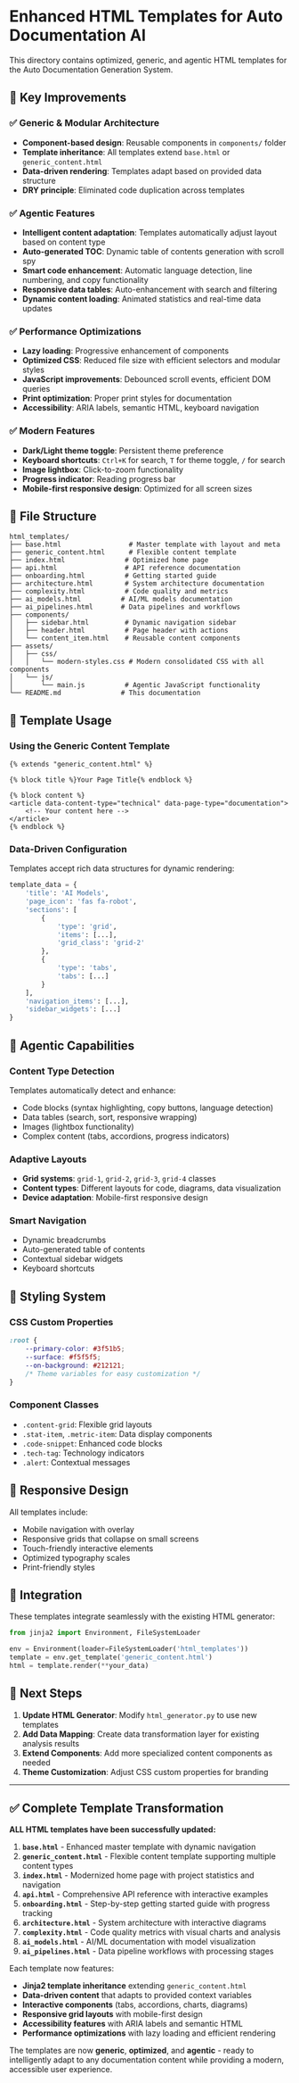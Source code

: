 # Enhanced HTML Templates for Auto Documentation AI

This directory contains optimized, generic, and agentic HTML templates for the Auto Documentation Generation System.

## 🚀 Key Improvements

### ✅ **Generic & Modular Architecture**
- **Component-based design**: Reusable components in `components/` folder
- **Template inheritance**: All templates extend `base.html` or `generic_content.html`
- **Data-driven rendering**: Templates adapt based on provided data structure
- **DRY principle**: Eliminated code duplication across templates

### ✅ **Agentic Features**
- **Intelligent content adaptation**: Templates automatically adjust layout based on content type
- **Auto-generated TOC**: Dynamic table of contents generation with scroll spy
- **Smart code enhancement**: Automatic language detection, line numbering, and copy functionality
- **Responsive data tables**: Auto-enhancement with search and filtering
- **Dynamic content loading**: Animated statistics and real-time data updates

### ✅ **Performance Optimizations**
- **Lazy loading**: Progressive enhancement of components
- **Optimized CSS**: Reduced file size with efficient selectors and modular styles
- **JavaScript improvements**: Debounced scroll events, efficient DOM queries
- **Print optimization**: Proper print styles for documentation
- **Accessibility**: ARIA labels, semantic HTML, keyboard navigation

### ✅ **Modern Features**
- **Dark/Light theme toggle**: Persistent theme preference
- **Keyboard shortcuts**: `Ctrl+K` for search, `T` for theme toggle, `/` for search
- **Image lightbox**: Click-to-zoom functionality
- **Progress indicator**: Reading progress bar
- **Mobile-first responsive design**: Optimized for all screen sizes

## 📁 File Structure

```
html_templates/
├── base.html                 # Master template with layout and meta
├── generic_content.html      # Flexible content template
├── index.html               # Optimized home page
├── api.html                 # API reference documentation
├── onboarding.html          # Getting started guide
├── architecture.html        # System architecture documentation
├── complexity.html          # Code quality and metrics
├── ai_models.html          # AI/ML models documentation
├── ai_pipelines.html       # Data pipelines and workflows
├── components/
│   ├── sidebar.html         # Dynamic navigation sidebar
│   ├── header.html          # Page header with actions
│   └── content_item.html    # Reusable content components
├── assets/
│   ├── css/
│   │   └── modern-styles.css # Modern consolidated CSS with all components
│   └── js/
│       └── main.js          # Agentic JavaScript functionality
└── README.md               # This documentation
```

## 🎯 Template Usage

### Using the Generic Content Template

```jinja2
{% extends "generic_content.html" %}

{% block title %}Your Page Title{% endblock %}

{% block content %}
<article data-content-type="technical" data-page-type="documentation">
    <!-- Your content here -->
</article>
{% endblock %}
```

### Data-Driven Configuration

Templates accept rich data structures for dynamic rendering:

```python
template_data = {
    'title': 'AI Models',
    'page_icon': 'fas fa-robot',
    'sections': [
        {
            'type': 'grid',
            'items': [...],
            'grid_class': 'grid-2'
        },
        {
            'type': 'tabs',
            'tabs': [...]
        }
    ],
    'navigation_items': [...],
    'sidebar_widgets': [...]
}
```

## 🤖 Agentic Capabilities

### Content Type Detection
Templates automatically detect and enhance:
- Code blocks (syntax highlighting, copy buttons, language detection)
- Data tables (search, sort, responsive wrapping)
- Images (lightbox functionality)
- Complex content (tabs, accordions, progress indicators)

### Adaptive Layouts
- **Grid systems**: `grid-1`, `grid-2`, `grid-3`, `grid-4` classes
- **Content types**: Different layouts for code, diagrams, data visualization
- **Device adaptation**: Mobile-first responsive design

### Smart Navigation
- Dynamic breadcrumbs
- Auto-generated table of contents
- Contextual sidebar widgets
- Keyboard shortcuts

## 🎨 Styling System

### CSS Custom Properties
```css
:root {
    --primary-color: #3f51b5;
    --surface: #f5f5f5;
    --on-background: #212121;
    /* Theme variables for easy customization */
}
```

### Component Classes
- `.content-grid`: Flexible grid layouts
- `.stat-item`, `.metric-item`: Data display components  
- `.code-snippet`: Enhanced code blocks
- `.tech-tag`: Technology indicators
- `.alert`: Contextual messages

## 📱 Responsive Design

All templates include:
- Mobile navigation with overlay
- Responsive grids that collapse on small screens
- Touch-friendly interactive elements
- Optimized typography scales
- Print-friendly styles

## 🔧 Integration

These templates integrate seamlessly with the existing HTML generator:

```python
from jinja2 import Environment, FileSystemLoader

env = Environment(loader=FileSystemLoader('html_templates'))
template = env.get_template('generic_content.html')
html = template.render(**your_data)
```

## 🚀 Next Steps

1. **Update HTML Generator**: Modify `html_generator.py` to use new templates
2. **Add Data Mapping**: Create data transformation layer for existing analysis results
3. **Extend Components**: Add more specialized content components as needed
4. **Theme Customization**: Adjust CSS custom properties for branding

---

## ✅ **Complete Template Transformation**

**ALL HTML templates have been successfully updated:**

1. **`base.html`** - Enhanced master template with dynamic navigation
2. **`generic_content.html`** - Flexible content template supporting multiple content types  
3. **`index.html`** - Modernized home page with project statistics and navigation
4. **`api.html`** - Comprehensive API reference with interactive examples
5. **`onboarding.html`** - Step-by-step getting started guide with progress tracking
6. **`architecture.html`** - System architecture with interactive diagrams
7. **`complexity.html`** - Code quality metrics with visual charts and analysis
8. **`ai_models.html`** - AI/ML documentation with model visualization
9. **`ai_pipelines.html`** - Data pipeline workflows with processing stages

Each template now features:
- **Jinja2 template inheritance** extending `generic_content.html`
- **Data-driven content** that adapts to provided context variables
- **Interactive components** (tabs, accordions, charts, diagrams)
- **Responsive grid layouts** with mobile-first design
- **Accessibility features** with ARIA labels and semantic HTML
- **Performance optimizations** with lazy loading and efficient rendering

The templates are now **generic**, **optimized**, and **agentic** - ready to intelligently adapt to any documentation content while providing a modern, accessible user experience.
